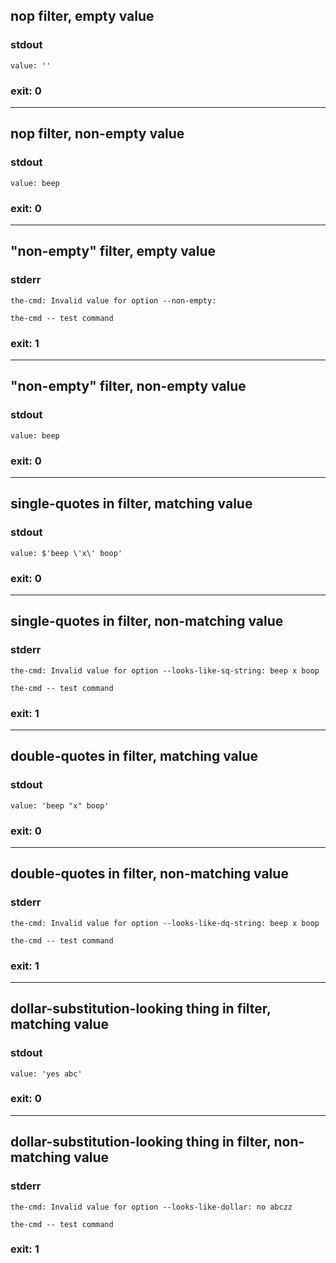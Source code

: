 ## nop filter, empty value

### stdout
```
value: ''
```

### exit: 0

- - - - - - - - - -

## nop filter, non-empty value

### stdout
```
value: beep
```

### exit: 0

- - - - - - - - - -

## "non-empty" filter, empty value

### stderr
```
the-cmd: Invalid value for option --non-empty: 

the-cmd -- test command
```

### exit: 1

- - - - - - - - - -

## "non-empty" filter, non-empty value

### stdout
```
value: beep
```

### exit: 0

- - - - - - - - - -

## single-quotes in filter, matching value

### stdout
```
value: $'beep \'x\' boop'
```

### exit: 0

- - - - - - - - - -

## single-quotes in filter, non-matching value

### stderr
```
the-cmd: Invalid value for option --looks-like-sq-string: beep x boop

the-cmd -- test command
```

### exit: 1

- - - - - - - - - -

## double-quotes in filter, matching value

### stdout
```
value: 'beep "x" boop'
```

### exit: 0

- - - - - - - - - -

## double-quotes in filter, non-matching value

### stderr
```
the-cmd: Invalid value for option --looks-like-dq-string: beep x boop

the-cmd -- test command
```

### exit: 1

- - - - - - - - - -

## dollar-substitution-looking thing in filter, matching value

### stdout
```
value: 'yes abc'
```

### exit: 0

- - - - - - - - - -

## dollar-substitution-looking thing in filter, non-matching value

### stderr
```
the-cmd: Invalid value for option --looks-like-dollar: no abczz

the-cmd -- test command
```

### exit: 1

